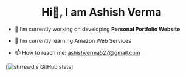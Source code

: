 <h1 align="center">Hi👋, I am Ashish Verma</h1>

- 🔭 I’m currently working on developing <strong>Personal Portfolio Website</strong>

- 🌱 I’m currently learning Amazon Web Services

- 📫 How to reach me: <a href="ashishverma527@gmail.com">ashishverma527@gmail.com</a>


[![shrrewd's GitHub stats](https://github-readme-stats.vercel.app/api?username=shrrewd&theme=react&show_icons=true)]






<!--

- 🔭 I’m currently working on ...
- 🌱 I’m currently learning ...
- 👯 I’m looking to collaborate on ...
- 🤔 I’m looking for help with ...
- 💬 Ask me about ...
- 📫 How to reach me: ...
- 😄 Pronouns: ...
- ⚡ Fun fact: ...
-->
